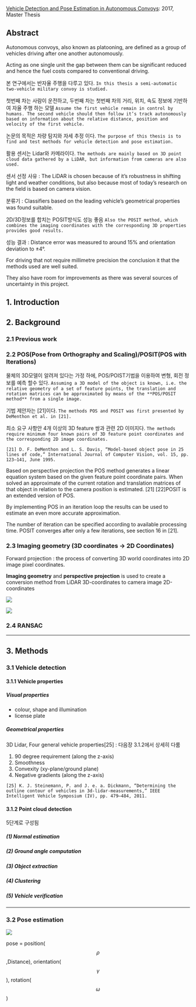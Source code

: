 [Vehicle Detection and Pose Estimation in Autonomous Convoys](https://brage.bibsys.no/xmlui/bitstream/handle/11250/2455922/Baardseth_Elisabeth.pdf?sequence=1&isAllowed=y): 2017, Master Thesis



## Abstract

Autonomous convoys, also known as platooning, are defined as a group of vehicles driving after one another autonomously. 

Acting as one single unit the gap between them can be significant reduced and hence the fuel costs compared to conventional driving.

본 연구에서는 반자율 주행을 다루고 있다. `In this thesis a semi-automatic two-vehicle military convoy is studied. `

첫번째 차는 사람이 운전하고, 두번째 차는 첫번째 차의 거리, 위치, 속도 정보에 기반하여 자율 주행 하는 모델 `Assume the first vehicle remain in control by humans. The second vehicle should then follow it’s track autonomously based on information about the relative distance, position and velocity of the first vehicle.`


논문의 목적은 차량 탐지와 자세 추정 이다. `The purpose of this thesis is to find and test methods for vehicle detection and pose estimation.`

활용 센서는 Lidar와 카메라이다. `The methods are mainly based on 3D point cloud data gathered by a LiDAR, but information from cameras are also used. `

센서 선정 사유 : The LiDAR is chosen because of it’s robustness in shifting light and weather conditions, but also because most of today’s research on the field is based on camera vision.

분류기 : Classifiers based on the leading vehicle’s geometrical properties was found suitable. 

2D/3D정보를 합치는 POSIT방식도 성능 좋음 `Also the POSIT method, which combines the imaging coordinates with the corresponding 3D properties provides good results. `

성능 결과 : Distance error was measured to around 15% and orientation deviation to ±4°. 

For driving that not require millimetre precision the conclusion it that the methods used are well suited. 

They also have room for improvements as there was several sources of uncertainty in this project.


## 1. Introduction

## 2. Background

### 2.1 Previous work


### 2.2 POS(Pose from Orthography and Scaling)/POSIT(POS with Iterations)

물체의 3D모델이 알려져 있다는 가정 하에, POS/POIST기법을 이용하여 변형, 회전 정보를 예측 할수 있다. `Assuming a 3D model of the object is known, i.e. the relative geometry of a set of feature points, the translation and rotation matrices can be approximated by means of the **POS/POSIT method** from a single image.`

기법 제안자는 [21]이다. `The methods POS and POSIT was first presented by DeMenthon et al. in [21]. `

최소 요구 사항안 4개 이상의 3D feature 쌍과 관련 2D 이미지다. `The methods require minimum four known pairs of 3D feature point coordinates and the corresponding 2D image coordinates.`

```
[21] D. F. DeMenthon and L. S. Davis, “Model-based object pose in 25 lines of code,” International Journal of Computer Vision, vol. 15, pp. 123–141, June 1995.
```

Based on perspective projection the POS method generates a linear equation system based on the given feature point coordinate pairs. When solved an approximate of the current rotation and translation matrices of that object in relation to the camera position is estimated. [21] [22]POSIT is an extended version of POS. 

By implementing POS in an iteration loop the results can be used to estimate an even more accurate approximation. 

The number of iteration can be specified according to available processing time. POSIT converges after only a few iterations, see section 16 in [21].



### 2.3 Imaging geometry (3D coordinates -> 2D Coordinates)


Forward projection : the process of converting 3D world coordinates into 2D image pixel coordinates.

**Imaging geometry** and **perspective projection** is used to create a conversion method from LiDAR 3D-coordinates to camera image 2D-coordinates

![](https://i.imgur.com/Aq1ltga.png)

![](https://i.imgur.com/nHl7rFO.png)

### 2.4 RANSAC





---


## 3. Methods



### 3.1 Vehicle detection


#### 3.1.1 Vehicle properties

##### Visual properties

- colour, shape and illumination
- license plate

##### Geometrical properties

3D Lidar, Four general vehicle properties[25] : 다음장 3.1.2에서 상세히 다룸

1. 90 degree requirement (along the z-axis)
2. Smoothness
3. Convexity (xy-plane/ground plane)
4. Negative gradients (along the z-axis)


```
[25] K. J. Steinemann, P. and J. e. a. Dickmann, “Determining the outline contour of vehicles in 3d-lidar-measurements,” IEEE Intelligent Vehicle Symposium (IV), pp. 479–484, 2011.
```

#### 3.1.2 Point cloud detection


5단계로 구성됨 

##### (1) Normal estimation

##### (2) Ground angle computation



##### (3) Object extraction


##### (4) Clustering


##### (5) Vehicle verification


---

### 3.2 Pose estimation

![](https://i.imgur.com/yQUQgc2.png)

pose = position($$\rho$$,Distance), orientation($$\gamma $$), rotation($$ \omega$$)



















